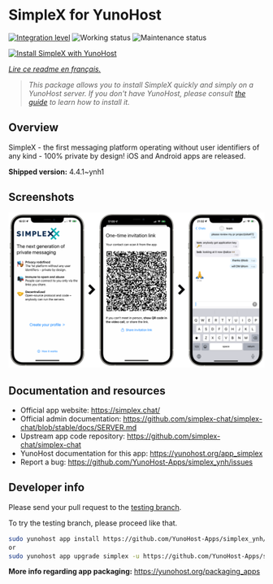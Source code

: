 <!--
N.B.: This README was automatically generated by https://github.com/YunoHost/apps/tree/master/tools/README-generator
It shall NOT be edited by hand.
-->

# SimpleX for YunoHost

[![Integration level](https://dash.yunohost.org/integration/simplex.svg)](https://dash.yunohost.org/appci/app/simplex) ![Working status](https://ci-apps.yunohost.org/ci/badges/simplex.status.svg) ![Maintenance status](https://ci-apps.yunohost.org/ci/badges/simplex.maintain.svg)

[![Install SimpleX with YunoHost](https://install-app.yunohost.org/install-with-yunohost.svg)](https://install-app.yunohost.org/?app=simplex)

*[Lire ce readme en français.](./README_fr.md)*

> *This package allows you to install SimpleX quickly and simply on a YunoHost server.
If you don't have YunoHost, please consult [the guide](https://yunohost.org/#/install) to learn how to install it.*

## Overview

SimpleX - the first messaging platform operating without user identifiers of any kind - 100% private by design! iOS and Android apps are released.

**Shipped version:** 4.4.1~ynh1

## Screenshots

![Screenshot of SimpleX](./doc/screenshots/conversation.png)

## Documentation and resources

* Official app website: <https://simplex.chat/>
* Official admin documentation: <https://github.com/simplex-chat/simplex-chat/blob/stable/docs/SERVER.md>
* Upstream app code repository: <https://github.com/simplex-chat/simplex-chat>
* YunoHost documentation for this app: <https://yunohost.org/app_simplex>
* Report a bug: <https://github.com/YunoHost-Apps/simplex_ynh/issues>

## Developer info

Please send your pull request to the [testing branch](https://github.com/YunoHost-Apps/simplex_ynh/tree/testing).

To try the testing branch, please proceed like that.

``` bash
sudo yunohost app install https://github.com/YunoHost-Apps/simplex_ynh/tree/testing --debug
or
sudo yunohost app upgrade simplex -u https://github.com/YunoHost-Apps/simplex_ynh/tree/testing --debug
```

**More info regarding app packaging:** <https://yunohost.org/packaging_apps>
